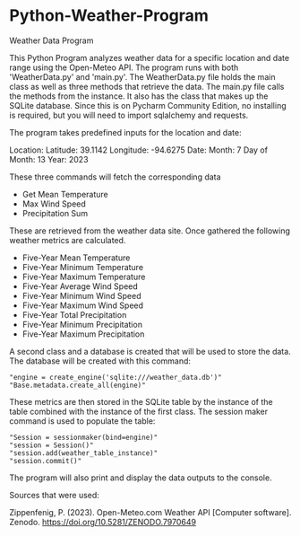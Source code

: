# Python-Weather-Program

Weather Data Program

This Python Program analyzes weather data for a specific location and date
range using the Open-Meteo API. The program runs with both 'WeatherData.py'
and 'main.py'. The WeatherData.py file holds the main class as well as three
methods that retrieve the data. The main.py file calls the methods from the instance.
It also has the class that makes up the SQLite database. Since this is on Pycharm Community
Edition, no installing is required, but you will need to import sqlalchemy and requests.

The program takes predefined inputs for the location and date:

Location:
    Latitude: 39.1142
    Longitude: -94.6275
Date:
    Month: 7
    Day of Month: 13
    Year: 2023

These three commands will fetch the corresponding data
   - Get Mean Temperature
   - Max Wind Speed
   - Precipitation Sum

These are retrieved from the weather data site. Once gathered the following
weather metrics are calculated.
   - Five-Year Mean Temperature
   - Five-Year Minimum Temperature
   - Five-Year Maximum Temperature
   - Five-Year Average Wind Speed
   - Five-Year Minimum Wind Speed
   - Five-Year Maximum Wind Speed
   - Five-Year Total Precipitation
   - Five-Year Minimum Precipitation
   - Five-Year Maximum Precipitation


A second class and a database is created that will be used to store the data.
The database will be created with this command:

    "engine = create_engine('sqlite:///weather_data.db')"
    "Base.metadata.create_all(engine)"

These metrics are then stored in the SQLite table by the instance of the table combined with
the instance of the first class. The session maker command is used to populate the table:

    "Session = sessionmaker(bind=engine)"
    "session = Session()"
    "session.add(weather_table_instance)"
    "session.commit()"

The program will also print and display the data outputs to the console.

Sources that were used:

  Zippenfenig, P. (2023). Open-Meteo.com Weather API [Computer software].
  Zenodo. https://doi.org/10.5281/ZENODO.7970649



